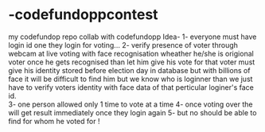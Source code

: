 # -codefundoppcontest
my codefundop repo
collab with codefundopp
Idea-
1- everyone must have login id one they login for voting...
2- verify presence of voter through webcam at live voting with face recognisation wheather he/she is origional voter once he gets recognised than let him give his vote for that voter must give his identity stored before election day in database but with billions of face it will be difficult to find him but we know who is loginner than we just have to verify voters identity with face data of that perticular loginer's face id.  
3- one person allowed only 1 time to vote at a time 
4- once voting over the will get result immediately once they  login again
5- but no should be able to find for whom he voted for !
